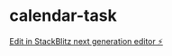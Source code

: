# calendar-task

[Edit in StackBlitz next generation editor ⚡️](https://stackblitz.com/~/github.com/Abhi1905/calendar-task)